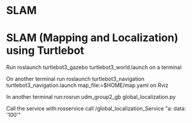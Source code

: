 # SLAM
# SLAM (Mapping and Localization) using Turtlebot

Run roslaunch turtlebot3_gazebo turtlebot3_world.launch on a terminal

On another terminal run roslaunch turtlebot3_navigation turtlebot3_navigation.launch map_file:=$HOME/map.yaml on Rviz

In another terminal run:rosrun udm_group2_gb global_localization.py

Call the service with:rosservice call /global_localization_Service "a: data: '100'"
